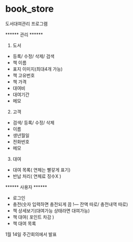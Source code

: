 # book_store

도서대여관리 프로그램


******  관리 ****** 

1. 도서
- 등록/ 수정/ 삭제/ 검색
- 책 이름
- 표지 이미지(최대4개 가능)
- 책 고유번호
- 책 가격
- 대여비
- 대여기간
- 메모

2. 고객
- 검색/ 등록/ 수정/ 삭제
- 이름
- 생년월일
- 전화번호
- 메모

3. 대여
- 대여 목록( 연체는 빨갛게 표기)
- 반납 처리( 연체료 징수X )



******  사용자 ****** 
 
- 로그인
- 충전(숫자 입력하면 충전되게 끔 !— 잔액 따로/ 충전내역 따로)
- 책 상세보기(대여가능 상태라면 대여가능)
- 책 대여( 포인트 차감 )
- 책 대여 목록



1월 14일 주간회의에서 발표
